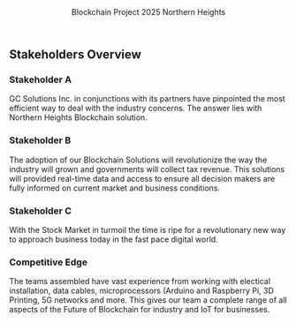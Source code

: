 <header>
Blockchain Project 2025 Northern Heights
</header>

## Stakeholders Overview

### Stakeholder A

GC Solutions Inc. in conjunctions with its partners have pinpointed the most efficient way to deal with the industry concerns. The answer lies with Northern Heights Blockchain solution.


### Stakeholder B

The adoption of our Blockchain Solutions will revolutionize the way the industry will grown and governments will collect tax revenue. This solutions will provided real-time data and access to ensure all decision makers are fully informed on current market and business conditions.

### Stakeholder C 

With the Stock Market in turmoil the time is ripe for a revolutionary new way to approach business today in the fast pace digital world.


### Competitive Edge

The teams assembled have vast experience from working with electical installation, data cables, microprocessors (Arduino and Raspberry Pi, 3D Printing, 5G networks and more. This gives our team a complete range of all aspects of the Future of Blockchain for industry and IoT for businesses. 


